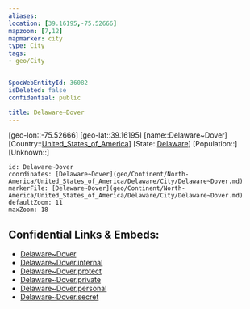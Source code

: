 ```yaml
---
aliases: 
location: [39.16195,-75.52666]
mapzoom: [7,12] 
mapmarker: city 
type: City
tags:
- geo/City


SpocWebEntityId: 36082
isDeleted: false
confidential: public

title: Delaware~Dover
---
```

[geo-lon::-75.52666]
[geo-lat::39.16195]
[name::Delaware~Dover]
[Country::[United_States_of_America](geo/Continent/North-America/United_States_of_America.md)]
[State::[Delaware](geo/Continent/North-America/United_States_of_America/Delaware.md)]
[Population::]
[Unknown::]


```leaflet
id: Delaware~Dover
coordinates: [Delaware~Dover](geo/Continent/North-America/United_States_of_America/Delaware/City/Delaware~Dover.md)
markerFile: [Delaware~Dover](geo/Continent/North-America/United_States_of_America/Delaware/City/Delaware~Dover.md)
defaultZoom: 11 
maxZoom: 18
```


## Confidential Links & Embeds: 
- [Delaware~Dover](../../../../../../../_public/geo/Continent/North-America/United_States_of_America/Delaware/City/Delaware~Dover.md) 
- [Delaware~Dover.internal](../../../../../../../_internal/geo/Continent/North-America/United_States_of_America/Delaware/City/Delaware~Dover.internal.md) 
- [Delaware~Dover.protect](../../../../../../../_protect/geo/Continent/North-America/United_States_of_America/Delaware/City/Delaware~Dover.protect.md) 
- [Delaware~Dover.private](../../../../../../../_private/geo/Continent/North-America/United_States_of_America/Delaware/City/Delaware~Dover.private.md) 
- [Delaware~Dover.personal](../../../../../../../_personal/geo/Continent/North-America/United_States_of_America/Delaware/City/Delaware~Dover.personal.md) 
- [Delaware~Dover.secret](../../../../../../../_secret/geo/Continent/North-America/United_States_of_America/Delaware/City/Delaware~Dover.secret.md) 
